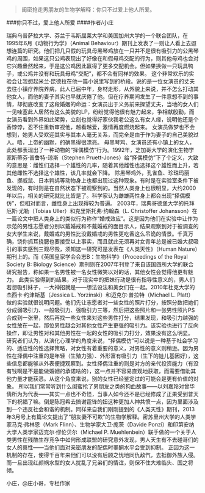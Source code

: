 > 闺密抢走男朋友的生物学解释：你只不过爱上他人所爱。

###你只不过，爱上他人所爱
####作者/小庄

瑞典乌普萨拉大学、芬兰于韦斯屈莱大学和美国加州大学的一个联合团队，在1995年6月《动物行为学》（Animal Behaviour）期刊上发表了一则让人看上去遐想连篇的研究。他们把几只假的玩具母黑琴鸡放在一只并不是很有吸引力的公黑琴鸡的周围，如果这只公鸡表现出了好像在和假母鸡交配的行为，则其他母鸡也会对它兴趣盎然起来，于是这公鸡因此赢得了更多交配机会。但如果换做一只玩具鸭子，或公鸡并没有和玩具母鸡“交配”，都不会有同样的效果。
这个非常欢乐的实验会让我想起米兰·昆德拉在他一篇小说里写到的桥段。说的是一位女演员的丈夫去往小镇疗养院养病，此人已届中年，身材走形，从外貌上来说，并不怎么打动其他女人，而他的妻子其实也早就厌倦了他。但在疗养期间发生了一件意想不到的事情，却彻底改变了这段婚姻的命运：女演员出于义务前来探望丈夫，当地的女人们一见哇塞此人居然有这么美貌的LP，纷纷觉得他很有魅力起来，争相献殷勤，而女演员看到外界如此架势，立刻也觉得好家伙我老公这么有女人缘，说明他还是个香饽饽，忍不住重新审视他，越看越爱，激情再度燃烧起来。
女演员做梦也不会想到，她男人受欢迎其实与其本人毫无关系，而完全是由于作为妻子的自己美貌过人。唔，上帝的幽默，的确黑得很漂亮。
母黑琴鸡、女演员还有小镇上的女人，此处都表现出了一种动物的“择偶模仿”行为。1992年，芝加哥大学的演化生物学家斯蒂芬·普鲁特-琼斯（Stephen Pruett-Jones）给“择偶模仿”下了个定义，大致的意思是：雌性们选择一个雄性的几率，随着其他雌性也选择这个雄性而上升，若其他雌性不选择这个雄性，该几率就会下降。
除黑琴鸡外，孔雀鱼、珍珠玛丽鱼、挪威鼠、日本鹁鸪等动物身上也都出现过这种现象。有时是在实验室条件下被发现的，有时则是在自然状态下被观察到的。当然人类身上也很明显，大约2000年以后，相关的研究就比比皆是了。科学家认为雌雄两性身上都会出现“择偶模仿”，但相对而言，雌性身上出现得较为普遍。
2003年，瑞典哥德堡大学的托拜厄斯·尤勒（Tobias Uller）和克里斯托弗·约翰森（L. Christoffer Johansson）在一篇论文中把人类身上的类似行为称作“婚戒效应”。这是因为他们在实验中让作为示范的男性志愿者分别以戴婚戒和不戴婚戒的面目示人，结果观察到对于被调查的女大学生来说，戴婚戒的男性比没戴婚戒的男性更吃香这么吊诡的情景。千真万确，饶你抓耳挠腮也要接受以上事实，而且就此无须再对女青年总是被已婚大叔吸引的事实感到三观尽毁，须知这一研究可是发表在《人类天性》（Human Nature）期刊上的。而《英国皇家学会会志B：生物科学》（Proceedings of the Royal Society B: Biology Science）期刊则在2007年刊登了来自该国四所大学的联合研究报告，称如果一名男性被一名女性微笑以对的话，其他女性会觉得他更有魅力。
此类实验得到的结果，对于现实中的把妹行动是很有指导性意义的，男人们若想吸引妹子，一大神招就是——想法设法和美女们在一起。2010年杜克大学的杰西卡·约津斯基（Jessica L. Yorzinski）和迈克尔·普拉特（Michael L. Platt）做的实验就很说明问题。他们先让志愿者对一些女性的照片打分，按照分数把她们分成弱吸引力、一般吸引力、强吸引力三等，然后把这些照片和一张男性照片PS合成到一张里，然后再找一些女性来对这些男性打分，结果发现，和吸引力越强的女性放在一起，那位男性越会对其他女性产生更强的吸引力。该实验也进行了反向操作，即让男性对和其他男性在一起的女性的吸引力打分，效果没有这么明显。
研究者们认为，从演化心理学的角度来说，“择偶模仿”可以说是一种基于社会学习的、适应性的性选择策略，对女性有着重要的意义，对男性的意义则稍逊。因为男性在择偶中注重的是年轻（生殖力强）、外形富有吸引力（生下的娃儿基因好），这些信息都能够从外表便捷观察到。女性择偶注重的则是对方的亲代投资能力（有没有钱啊是不是能做婚姻的承诺啥的），这一点并不容易直观地获取，而需要借助其他力量才能获悉。从这个角度来说，别的女性已经鉴定过的可能会是更有价值的对象。
所以我们常常听到什么闺蜜抢了男朋友之类的狗血故事——以刘嘉玲对曾华倩所为为代表——其实一点也不奇怪，当事人如今还不是已经修成了正果受到普天下的祝福了嘛。倒是陈冠希去搞谢霆锋的妞这种更加人神共愤一点，因为里面涉及到一个违反社会和谐的机制。同样来自我们刚刚提到的《人类天性》期刊，2013年3月号上有篇论文提出了“朋友妻不可欺”的生物学解释。密苏里州大学的人类学家马克·弗林恩（Mark Flinn）、生物学家大卫·庞茨（Davide Ponzi）和印第安纳大学人类学家迈克尔·缪伦贝尔（Michael P. Muehlenbein）联手做的一个关于人类男性在残酷生存竞争中如何形成联盟的研究意外发现，男人天生有不去碰哥们的女人的禀性——当他们面对亲密朋友的配偶时睾酮水平会受到抑制。
正因为这一机制的存在，使得千百年来他们可以没有后顾之忧地同仇敌忾，去抵御外族入侵。而一旦出现红颜祸水型的女人扰乱了兄弟们的情谊，则保不住大难临头、国之将倾。


小庄，@庄小哥，专栏作家 